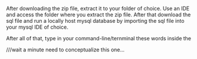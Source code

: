 After downloading the zip file, extract it to your folder of choice. Use an IDE and access the folder where you extract the zip file.
After that download the sql file and run a locally host mysql database by importing the sql file into your mysql IDE of choice. 

After all of that, type in your command-line/ternminal these words inside the 

///wait a minute need to conceptualize this one...
